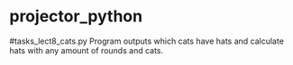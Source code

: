 # projector_python

#tasks_lect8_cats.py
Program outputs which cats have hats and calculate hats with any amount of rounds and cats.
